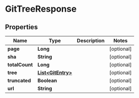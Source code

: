 # GitTreeResponse

## Properties
Name | Type | Description | Notes
------------ | ------------- | ------------- | -------------
**page** | **Long** |  |  [optional]
**sha** | **String** |  |  [optional]
**totalCount** | **Long** |  |  [optional]
**tree** | [**List&lt;GitEntry&gt;**](GitEntry.md) |  |  [optional]
**truncated** | **Boolean** |  |  [optional]
**url** | **String** |  |  [optional]
